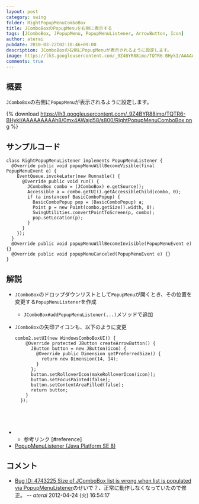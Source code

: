 ```yaml
---
layout: post
category: swing
folder: RightPopupMenuComboBox
title: JComboBoxのPopupMenuを右側に表示する
tags: [JComboBox, JPopupMenu, PopupMenuListener, ArrowButton, Icon]
author: aterai
pubdate: 2010-03-22T02:10:46+09:00
description: JComboBoxの右側にPopupMenuが表示されるように設定します。
image: https://lh3.googleusercontent.com/_9Z4BYR88imo/TQTR6-BHykI/AAAAAAAAAh8/0mx4AWajd58/s800/RightPopupMenuComboBox.png
comments: true
---
```

## 概要
`JComboBox`の右側に`PopupMenu`が表示されるように設定します。

{% download https://lh3.googleusercontent.com/_9Z4BYR88imo/TQTR6-BHykI/AAAAAAAAAh8/0mx4AWajd58/s800/RightPopupMenuComboBox.png %}

## サンプルコード
<pre class="prettyprint"><code>class RightPopupMenuListener implements PopupMenuListener {
  @Override public void popupMenuWillBecomeVisible(final PopupMenuEvent e) {
    EventQueue.invokeLater(new Runnable() {
      @Override public void run() {
        JComboBox combo = (JComboBox) e.getSource();
        Accessible a = combo.getUI().getAccessibleChild(combo, 0);
        if (a instanceof BasicComboPopup) {
          BasicComboPopup pop = (BasicComboPopup) a;
          Point p = new Point(combo.getSize().width, 0);
          SwingUtilities.convertPointToScreen(p, combo);
          pop.setLocation(p);
        }
      }
    });
  }
  @Override public void popupMenuWillBecomeInvisible(PopupMenuEvent e) {}
  @Override public void popupMenuCanceled(PopupMenuEvent e) {}
}
</code></pre>

## 解説
- `JComboBox`のドロップダウンリストとして`PopupMenu`が開くとき、その位置を変更する`PopupMenuListener`を作成
    - `JComboBox#addPopupMenuListener(...)`メソッドで追加
- `JComboBox`の矢印アイコンも、以下のように変更
    
    <pre class="prettyprint"><code>combo2.setUI(new WindowsComboBoxUI() {
      @Override protected JButton createArrowButton() {
        JButton button = new JButton(icon) {
          @Override public Dimension getPreferredSize() {
            return new Dimension(14, 14);
          }
        };
        button.setRolloverIcon(makeRolloverIcon(icon));
        button.setFocusPainted(false);
        button.setContentAreaFilled(false);
        return button;
      }
    });
</code></pre>
- * 参考リンク [#reference]
- [PopupMenuListener (Java Platform SE 8)](https://docs.oracle.com/javase/jp/8/docs/api/javax/swing/event/PopupMenuListener.html)

<!-- dummy comment line for breaking list -->

## コメント
- [Bug ID: 4743225 Size of JComboBox list is wrong when list is populated via PopupMenuListener](https://bugs.openjdk.java.net/browse/JDK-4743225)のせいで？、正常に動作しなくなっていたので修正。 -- *aterai* 2012-04-24 (火) 16:54:17

<!-- dummy comment line for breaking list -->
